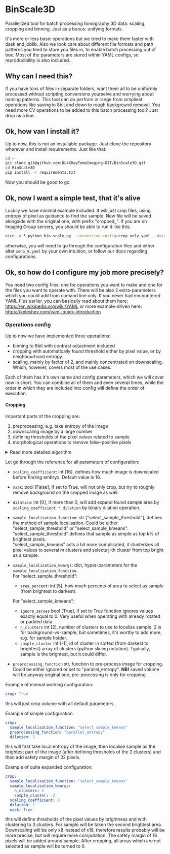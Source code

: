 # BinScale3D
Parallelized tool for batch processing tomography 3D data: scaling, cropping and binning. 
Just as a bonus: unifying formats.

It's more or less basic operations but we tried to make them faster with dask and joblib.
Also we took care about different file formats and path patterns you tend to store you files in, to enable batch processing out of box.
Most of the parameters are stored within YAML configs, so reproducibility is also included.

## Why can I need this?
If you have tons of files in separate folders, want them all to be uniformly processed without scripting conversions yourselve and worrying about naming patterns.
This tool can do perform in range from simpliest operations like saving in 8bit and down to rough background removal.
You need more CV operations to be added to this batch processing tool? Just drop us a line.

## Ok, how van I install it?
Up to now, this is not an installable package. Just clone the repository wherever and install requirements.
Just like that:
```bash
cd ~
git clone git@github.com:DL4XRayTomoImaging-KIT/BinScale3D.git
cd BinScale3D
pip install -r requirements.txt
```

Now you should be good to go.

## Ok, now I want a simple test, that it's alive

Luckily we have minimal example included.
It will just crop files, using entropy of pixel as guidance to find the sample.
New file will be saved alongside with the original one, with prefix "cropped_".
If you are on Imaging Group servers, you should be able to run it like this:
```bash
nice -n 5 python bin_scale.py --conversion-config=crop_only.yaml --data-config=xeno_9.yaml
```
otherwise, you will need to go through the configuration files and either alter `xeno_9.yaml` by your own intuition, or follow our docs regarding configurations.

## Ok, so how do I configure my job more precisely?

You need two config files: one for operations you want to make and one for the files you want to operate with. 
There will be also 2 extra-parameters which you could add from comand line only.
If you never had encountered YAML files earlier, you can basically read about them here: https://en.wikipedia.org/wiki/YAML or more example-driven here: https://keleshev.com/yaml-quick-introduction

### Operations config

Up to now we have implemented three operations: 
- binning to 8bit with contrast adjustment included
- cropping with automatically found threshold either by pixel value, or by neighbourhood entropy.
- scaling, mainly by factor of 2, and mainly concentrated on downscaling. Which, however, covers most of the use cases.

Each of them has it's own name and config parameters, which we will cover now in short. 
You can combine all of them and even several times, while the order in which they are included into config will define the order of execution.

#### Cropping

Important parts of the cropping are:

1. preprocessing, e.g. take entropy of the image
2. downscaling image by a large number
3. defining thresholds of the pixel values related to sample
4. morphological operations to remove false-positive pixels

<details>
  <summary>Read more detailed algorithm</summary>
  
  Cropper now has the following algorithm:
  
  1. if preprocessing function defined, image is preprocessed. Now the only available function is entropy.
  2. image is downscaled a lot (now x16) to speed-up all computations and filter out small noise.
  3. sample localisation function is applied, either selecting all values brighter than threshold, or by clustering all available values.
  4. largest connected area selected (supposed sample).
  5. pixels related to the sample are wrapped in a convex hull, now all pixels within this hull are denoted as pixels containing the sample
  6. binary dilation is applied to the sample pixels, therefore adding safety margin around the sample.
  7. mask is upscaled back to the original image size.
  8. bounding box is defined to fit the sample tightly and the image is cropped.
  9. if configured, all pixels not marked as sample will be reassigned to zero.
</details>

Let go through the reference for all parameters of configuration:

- `scaling_coefficient`: int [16], defines how much image is downscaled before finding embryo. Default value is 16.
- `mask`: bool [False], if set to True, will not only crop, but try to roughly remove background on the cropped image as well.
- `dilation`: int [0], if more than 0, will add expand found sample area by `scaling_coefficient * dilation` by binary dilation operation.
- `sample_localisation_function`: str ["select_sample_threshold"], defines the method of sample localisation. Could be either "select_sample_threshold" or "select_sample_kmeans".  
   "select_sample_threshold" defines that sample as simple as top k% of brightest pixels.  
   "select_sample_kmeans" acts a bit more complicated, it clusterizes all pixel values to several m clusters and selects j-th cluster from top bright as a sample.
- `sample_localisation_kwargs`: dict, hyper-parameters for the `sample_localisation_function`.  
   For "select_sample_threshold":
   - `area_percent`: int [5], how much percents of area to select as sample (from brightest to darkest).
   
   For "select_sample_kmeans":
   - `ignore_zeroes` bool [True], if set to True function ignores values exactly equal to 0. Very useful when operating with already rotated or padded data.
   - `n_clusters` int [2], number of clusters to use to localize sample. 2 is for background-vs-sample, but sometimes, it's worthy to add more, e.g. for sample holder.
   - `sample_cluster` int [-1], id of cluster in sorted (from darkest to brightest) array of clusters (python slicing notation). Typically, sample is the brightest, but it could differ.
 - `preprocessing_function` str, function to pre-process image for cropping. Could be either ignored or set to "parallel_entropy". **NB!** saved volume will be anyway original one, pre-processing is only for cropping.

Example of minmal working configuration:
```yaml
crop: True
```
this will just crop volume with all default parameters.

Example of simple configuration:
```yaml
crop:
  sample_localisation_function: "select_sample_kmeans"
  preprocessing_function: "parallel_entropy"
  dilation: 2
```
this will first take local entropy of the image, then localise sample as the brightest part of the image (after defining thresholds of the 2 clusters) and then add safety margin of 32 pixels.

Example of quite expanded configuration:
```yaml
crop:
  sample_localisation_function: "select_sample_kmeans"
  sample_localisation_kwargs:
    n_clusters: 3
    sample_cluster: -2
  scaling_coefficient: 8
  dilation: 2
  mask: True
```
this will define thresholds of the pixel values by brightness and with clustering to 3 clusters. For sample will be taken the second brightest area. Downscaling will be only x8 instead of x16, therefore results probably will be more precise, but will require more computation. The safety margin of 16 pixels will be added around sample. After cropping, all areas which are not selected as sample will be turned to 0.
